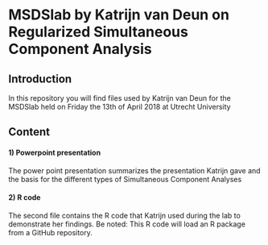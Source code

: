 # MSDSlab by Katrijn van Deun on Regularized Simultaneous Component Analysis
## Introduction
In this repository you will find files used by Katrijn van Deun for the MSDSlab held on Friday the 13th of April 2018 at Utrecht University

## Content
#### 1) Powerpoint presentation 
The power point presentation summarizes the presentation Katrijn gave and the basis for the different types of Simultaneous Component Analyses
  
#### 2) R code
The second file contains the R code that Katrijn used during the lab to demonstrate her findings.
Be noted: This R code will load an R package from a GitHub repository.
